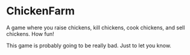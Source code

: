 # ChickenFarm
A game where you raise chickens, kill chickens, cook chickens, and sell chickens. How fun!

This game is probably going to be really bad. Just to let you know.
